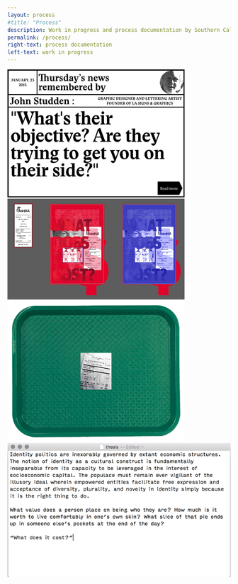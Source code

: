 ```yaml
---
layout: process
#title: "Process"
description: Work in progress and process documentation by Southern California based graphic and multimedia designer Stedman Halliday
permalink: /process/
right-text: process documentation
left-text: work in progress
---
```

<!-- <img class="grid-item col{{}}" src="{{}}" alt="{{}}"> -->
<img class="grid-item" src="2016-04-04-lenz_01.png" alt="Anette Lenz workshop">
<img class="grid-item" src="2016-04-04-lenz_02.png" alt="Anette Lenz workshop">
<img class="grid-item" src="2016-04-04-lenz_03.gif" alt="Anette Lenz workshop">
<img class="grid-item col2" src="2016-04-04-lenz_04.png" alt="Anette Lenz workshop">
